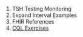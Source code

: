 1. TSH Testing Monitoring
1. Expand Interval Examples
1. FHIR References
1. [CQL Exercises](https://github.com/cqframework/cqf-exercises)
